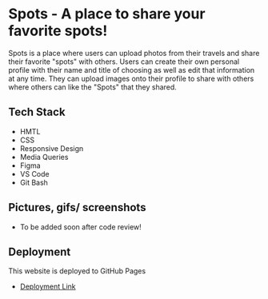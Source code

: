 # Spots - A place to share your favorite spots!

Spots is a place where users can upload photos from their travels and share their favorite "spots" with others. Users can create their own personal profile with their name and title of choosing as well as edit that information at any time. They can upload images onto their profile to share with others where others can like the "Spots" that they shared.

## Tech Stack

- HMTL
- CSS
- Responsive Design
- Media Queries
- Figma
- VS Code
- Git Bash

## Pictures, gifs/ screenshots

- To be added soon after code review!

## Deployment

This website is deployed to GitHub Pages

- [Deployment Link](https://cktroop.github.io/se_project_spots/)
